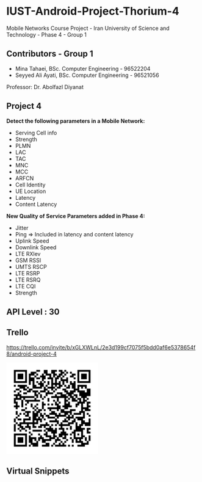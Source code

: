 # IUST-Android-Project-Thorium-4
Mobile Networks Course Project - Iran University of Science and Technology - Phase 4 - Group 1

## Contributors - Group 1
* Mina Tahaei, BSc. Computer Engineering - 96522204
* Seyyed Ali Ayati, BSc. Computer Engineering - 96521056

Professor: Dr. Abolfazl Diyanat


## Project 4
**Detect the following parameters in a Mobile Network:**
* Serving Cell info
* Strength
* PLMN
* LAC
* TAC
* MNC
* MCC
* ARFCN
* Cell Identity
* UE Location
* Latency
* Content Latency

**New Quality of Service Parameters added in Phase 4:**
* Jitter
* Ping => Included in latency and content latency
* Uplink Speed
* Downlink Speed
* LTE RXlev
* GSM RSSI
* UMTS RSCP
* LTE RSRP
* LTE RSRQ
* LTE CQI
* Strength


## API Level : 30

## Trello
https://trello.com/invite/b/xGLXWLnL/2e3d199cf7075f5bdd0af6e5378654f8/android-project-4

<p>
    <img src="trello.png" width="240" height="240" />
</p>

## Virtual Snippets
